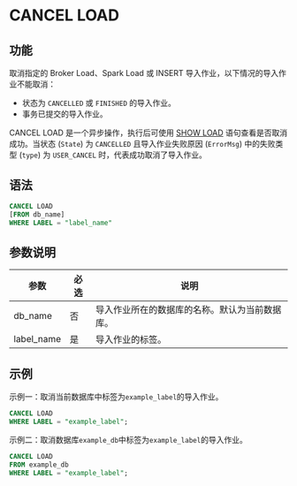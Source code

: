 # CANCEL LOAD

## 功能

取消指定的 Broker Load、Spark Load 或 INSERT 导入作业，以下情况的导入作业不能取消：

- 状态为 `CANCELLED` 或 `FINISHED` 的导入作业。
- 事务已提交的导入作业。

CANCEL LOAD 是一个异步操作，执行后可使用 [SHOW LOAD](../data-manipulation/SHOW%20LOAD.md) 语句查看是否取消成功。当状态 (`State`) 为 `CANCELLED` 且导入作业失败原因 (`ErrorMsg`) 中的失败类型 (`type`) 为 `USER_CANCEL` 时，代表成功取消了导入作业。

## 语法

```SQL
CANCEL LOAD
[FROM db_name]
WHERE LABEL = "label_name"
```

## 参数说明

| **参数**   | **必选** | **说明**                                       |
| ---------- | -------- | ---------------------------------------------- |
| db_name    | 否       | 导入作业所在的数据库的名称。默认为当前数据库。 |
| label_name | 是       | 导入作业的标签。                               |

## 示例

示例一：取消当前数据库中标签为`example_label`的导入作业。

```SQL
CANCEL LOAD
WHERE LABEL = "example_label";
```

示例二：取消数据库`example_db`中标签为`example_label`的导入作业。

```SQL
CANCEL LOAD
FROM example_db
WHERE LABEL = "example_label";
```
